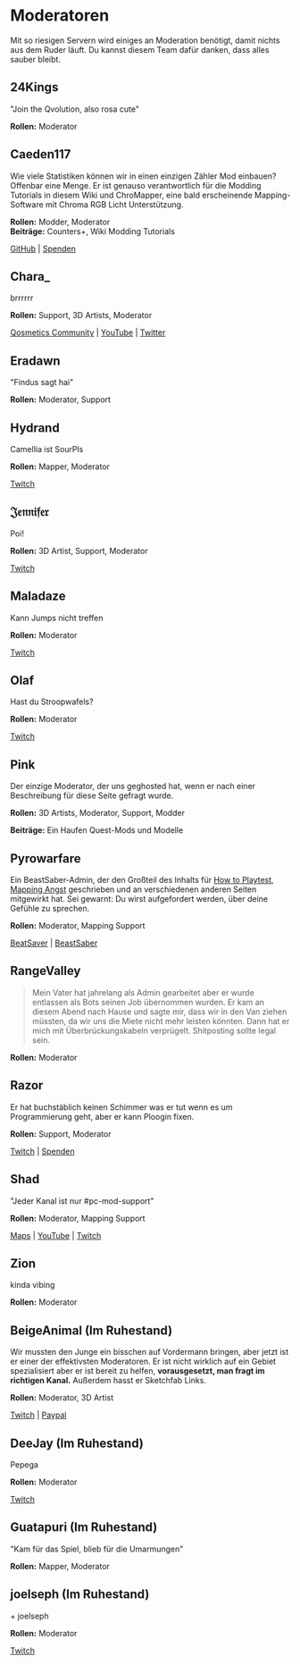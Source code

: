 # Moderatoren
Mit so riesigen Servern wird einiges an Moderation benötigt, damit nichts aus dem Ruder läuft. Du kannst diesem Team dafür danken, dass alles sauber bleibt.

## 24Kings
"Join the Qvolution, also rosa cute"

**Rollen:** Moderator

## Caeden117
Wie viele Statistiken können wir in einen einzigen Zähler Mod einbauen? Offenbar eine Menge. Er ist genauso verantwortlich für die Modding Tutorials in diesem Wiki und ChroMapper, eine bald erscheinende Mapping-Software mit Chroma RGB Licht Unterstützung.

**Rollen:** Modder, Moderator  
**Beiträge:** Counters+, Wiki Modding Tutorials

[GitHub](https://github.com/caeden117) | [Spenden](https://ko-fi.com/Caeden117)

## Chara_
brrrrrr

**Rollen:** Support, 3D Artists, Moderator

[Qosmetics Community](https://discord.gg/qosmetics) | [YouTube](https://www.youtube.com/c/CharaHere) | [Twitter](https://twitter.com/ItsCharaHere)

## Eradawn
"Findus sagt hai"

**Rollen:** Moderator, Support

## Hydrand
Camellia ist SourPls

**Rollen:** Mapper, Moderator

[Twitch](https://www.twitch.tv/hydrandvr)

## 𝔍𝔢𝔫𝔫𝔦𝔣𝔢𝔯
Poi!

**Rollen:** 3D Artist, Support, Moderator

[Twitch](https://www.twitch.tv/br3uker)

## Maladaze
Kann Jumps nicht treffen

**Rollen:** Moderator

[Twitch](https://www.twitch.tv/infjager)

## Olaf
Hast du Stroopwafels?

**Rollen:** Moderator

[Twitch](https://twitch.tv/olafstad)

## Pink
Der einzige Moderator, der uns geghosted hat, wenn er nach einer Beschreibung für diese Seite gefragt wurde.

**Rollen:** 3D Artists, Moderator, Support, Modder

**Beiträge:** Ein Haufen Quest-Mods und Modelle

## Pyrowarfare
Ein BeastSaber-Admin, der den Großteil des Inhalts für [How to Playtest](./how-to-testplay.md), [Mapping Angst](./mapping-anxiety.md) geschrieben und an verschiedenen anderen Seiten mitgewirkt hat. Sei gewarnt: Du wirst aufgefordert werden, über deine Gefühle zu sprechen.

**Rollen:** Moderator, Mapping Support

[BeatSaver](https://beatsaver.com/uploader/5e99c7df3f476a0006596cdf) | [BeastSaber](https://bsaber.com/members/pyrowarfare/)

## RangeValley
> Mein Vater hat jahrelang als Admin gearbeitet aber er wurde entlassen als Bots seinen Job übernommen wurden. Er kam an diesem Abend nach Hause und sagte mir, dass wir in den Van ziehen müssten, da wir uns die Miete nicht mehr leisten könnten. Dann hat er mich mit Überbrückungskabeln verprügelt. Shitposting sollte legal sein.

**Rollen:** Moderator

## Razor
Er hat buchstäblich keinen Schimmer was er tut wenn es um Programmierung geht, aber er kann Ploogin fixen.

**Rollen:** Support, Moderator

[Twitch](https://www.twitch.tv/sarpest_razor) | [Spenden](https://streamelements.com/sarpest_razor/tip)

## Shad
"Jeder Kanal ist nur #pc-mod-support"

**Rollen:** Moderator, Mapping Support

[Maps](https://beatsaver.com/uploader/5cff0b7498cc5a672c850a45) | [YouTube](https://www.youtube.com/channel/UCLiwd2iGUDl2kvw8FM2qwFQ) | [Twitch](https://www.twitch.tv/shadlive)

## Zion
kinda vibing

**Rollen:** Moderator

## BeigeAnimal (Im Ruhestand)
Wir mussten den Junge ein bisschen auf Vordermann bringen, aber jetzt ist er einer der effektivsten Moderatoren. Er ist nicht wirklich auf ein Gebiet spezialisiert aber er ist bereit zu helfen, **vorausgesetzt, man fragt im richtigen Kanal.** Außerdem hasst er Sketchfab Links.

**Rollen:** Moderator, 3D Artist

[Twitch](https://www.twitch.tv/beigeanimaltv) | [Paypal](https://paypal.me/beigeanimal)

## DeeJay (Im Ruhestand)
Pepega

**Rollen:** Moderator

[Twitch](https://www.twitch.tv/deejayvr)

## Guatapuri (Im Ruhestand)
"Kam für das Spiel, blieb für die Umarmungen"

**Rollen:** Mapper, Moderator

## joelseph (Im Ruhestand)
\+ joelseph

**Rollen:** Moderator

[Twitch](https://www.twitch.tv/tehjoelseph)
